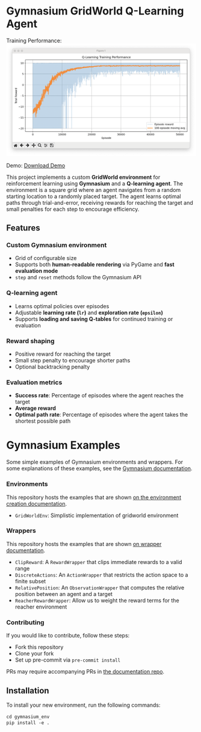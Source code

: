 # Gymnasium GridWorld Q-Learning Agent
Training Performance:
![Alt text](res/Training%20Performance.png?raw=true "Training Performance")

Demo:
[Download Demo](res/Demo.mp4)

This project implements a custom **GridWorld environment** for reinforcement learning using **Gymnasium** and a **Q-learning agent**. The environment is a square grid where an agent navigates from a random starting location to a randomly placed target. The agent learns optimal paths through trial-and-error, receiving rewards for reaching the target and small penalties for each step to encourage efficiency.

## Features

### Custom Gymnasium environment
- Grid of configurable size
- Supports both **human-readable rendering** via PyGame and **fast evaluation mode**
- `step` and `reset` methods follow the Gymnasium API

### Q-learning agent
- Learns optimal policies over episodes
- Adjustable **learning rate (`lr`)** and **exploration rate (`epsilon`)**
- Supports **loading and saving Q-tables** for continued training or evaluation

### Reward shaping
- Positive reward for reaching the target
- Small step penalty to encourage shorter paths
- Optional backtracking penalty

### Evaluation metrics
- **Success rate**: Percentage of episodes where the agent reaches the target
- **Average reward**
- **Optimal path rate**: Percentage of episodes where the agent takes the shortest possible path

# Gymnasium Examples
Some simple examples of Gymnasium environments and wrappers.
For some explanations of these examples, see the [Gymnasium documentation](https://gymnasium.farama.org).

### Environments
This repository hosts the examples that are shown [on the environment creation documentation](https://gymnasium.farama.org/tutorials/gymnasium_basics/environment_creation/).
- `GridWorldEnv`: Simplistic implementation of gridworld environment

### Wrappers
This repository hosts the examples that are shown [on wrapper documentation](https://gymnasium.farama.org/api/wrappers/).
- `ClipReward`: A `RewardWrapper` that clips immediate rewards to a valid range
- `DiscreteActions`: An `ActionWrapper` that restricts the action space to a finite subset
- `RelativePosition`: An `ObservationWrapper` that computes the relative position between an agent and a target
- `ReacherRewardWrapper`: Allow us to weight the reward terms for the reacher environment

### Contributing
If you would like to contribute, follow these steps:
- Fork this repository
- Clone your fork
- Set up pre-commit via `pre-commit install`

PRs may require accompanying PRs in [the documentation repo](https://github.com/Farama-Foundation/Gymnasium/tree/main/docs).


## Installation

To install your new environment, run the following commands:

```{shell}
cd gymnasium_env
pip install -e .
```

